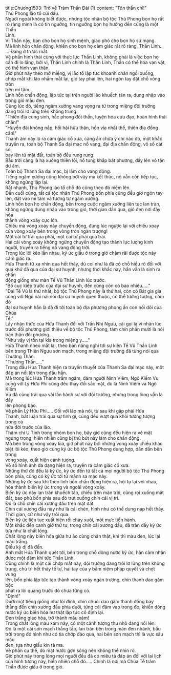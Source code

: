 title:Chương1503: Trở về Trảm Thần Đài (1)
content:
"Tôn thần chỉ!"<br>Thủ Phong lão tổ cúi đầu.<br>Người ngoài không biết được, nhưng tộc nhân bộ tộc Thủ Phong bọn họ rất<br>rõ ràng mình là có tín ngưỡng, tín ngưỡng bọn họ hướng đến cũng là một Thần<br>Linh.<br>Vị Thần này, ban cho bọn họ sinh mệnh, giao phó cho bọn họ sứ mạng.<br>Mà linh hồn chấn động, khiến cho bọn họ cảm giác rất rõ ràng, Thần Linh..<br>... Đang ở trước mắt.<br>Về phần hình thái cùng với thực lực Thần Linh, không phải là việc bọn họ<br>cần đi lo lắng, bởi vì, Thần Linh chính là Thần Linh, Thần có thể hóa vạn vật,<br>có thể hình vạn thân.<br>Giờ phút này theo mở miệng, vị lão tổ lập tức khoanh chân ngồi xuống,<br>chớp mắt khi lão nhắm mắt lại, giơ tay phải lên, hai ngón tay đặt chỗ vòng tròn<br>trên mi tâm.<br>Linh hồn chấn động, lập tức tại trên người lão khuếch tán ra, dung nhập vào<br>trong gió màu đen.<br>Cùng lúc đó, tiếng ngâm xướng vang vọng ra từ trong miệng đội trưởng<br>đang trôi lơ lửng trên không trung.<br>"Thiên địa cùng sinh, hắc phong đốt thần, luyện hóa cửu đạo, hoàn hình thái<br>chân!"<br>"Huyền đài không nắp, hồi hải hữu thân, hồn vía nhất thể, thiên địa đồng<br>căn!"<br>Thanh âm này lộ ra cảm giác cổ xưa, càng ẩn chứa ý chí nào đó, một khắc<br>truyền ra, toàn bộ Thanh Sa đại mạc nổ vang, đại địa chấn động, vô số cát sỏi<br>bay lên từ mặt đất, toàn bộ đều rung rung.<br>Bầu trời càng là hạ xuống thiên lôi, nổ tung khắp bát phương, dấy lên vô tận<br>dư âm.<br>Toàn bộ Thanh Sa đại mạc, bị làm cho vang động.<br>Tiếng ngâm xướng cũng không bởi vậy mà kết thúc, nó vẫn còn tiếp tục,<br>không ngừng lặp lại.<br>Rất nhanh, Thủ Phong lão tổ chỗ đó cũng theo đó niệm lên.<br>Đến cuối cùng, tất cả tộc nhân Thủ Phong bốn phía cũng đều giơ ngón tay<br>lên, đặt vào mi tâm và tương tự ngâm xướng.<br>Linh hồn bọn họ chấn động, bên trong cuộc ngâm xướng liên tục lan tràn,<br>không ngừng dung nhập vào trong gió, thời gian dần qua, gió đen nơi đây hóa<br>thành vòng xoáy cực lớn.<br>Chiều mà vòng xoáy này chuyển động, đúng lúc ngược lại với chiều xoay<br>của vòng xoáy bên trong vòng tròn ngàn trượng!<br>Một cái từ trái qua phải, một cái từ phải qua trái.<br>Hai cái vòng xoáy không ngừng chuyển động tạo thành lực lượng kinh<br>người, truyền ra tiếng nổ vang động trời.<br>Trong lúc lôi kéo lẫn nhau, ký ức giấu ở trong gió chậm rãi được tộc này<br>cảm giác ra.<br>Hứa Thanh từ xa nhìn qua hết thảy, dù coi như là đã có chỗ hiểu rõ đối với<br>quá khứ đã qua của đại sư huynh, nhưng thời khắc này, hắn vẫn là sinh ra chấn<br>động giống như màn Tế Vũ Thần Linh lúc trước.<br>"Bố cục kiếp trước của đại sư huynh, đến cùng còn có bao nhiêu....."<br>"Đại Tế Vũ là thứ nhất, bộ tộc Thủ Phong này là thứ hai, còn có Bát gia gia<br>cùng với Ngũ nãi nãi nói đại sư huynh quen thuộc, có thể tưởng tượng, năm đó<br>đại sư huynh hẳn là đã đi tới toàn bộ địa phương phong ấn con nối dõi của Chúa<br>Tể."<br>Lấy nhận thức của Hứa Thanh đối với Trần Nhị Ngưu, cái gọi là vĩ nhân lúc<br>trước đối phương giới thiệu về bộ tộc Thủ Phong, tám chín phần mười là nói<br>bản thân đối phương.<br>"Như vậy vị tồn tại kia trong miệng y....."<br>Hứa Thanh nheo mắt lại, theo bản năng nghĩ tới sự kiện Tế Vũ Thần Linh<br>bên trong Thiên Ngưu sơn mạch, trong miệng đội trưởng đã từng nói qua<br>Thượng Thần.<br>"Thượng Thần....."<br>Trong đầu Hứa Thanh hiện ra truyền thuyết của Thanh Sa đại mạc này, một<br>đáp án nổi lên trong đầu hắn.<br>Mà trong lúc Hứa Thanh trầm ngâm, đám người Ninh Viêm, Ngô Kiếm Vu<br>cùng với Lý Hữu Phỉ cũng đều thay đổi sắc mặt, dù là Ninh Viêm và Ngô Kiếm<br>Vu đã cùng trải qua vài lần hành sự với đội trưởng, nhưng trong lòng vẫn là dấy<br>lên phong bạo.<br>Về phần Lý Hữu Phỉ..... Đối với lão mà nói, từ sau khi gặp phải Hứa<br>Thanh, bất luận trải qua sự tình gì, cũng đều vượt qua khỏi tưởng tượng trong cả<br>nửa đời trước của lão.<br>Thậm chí U Tinh trong nhóm bọn họ, bây giờ cũng đều hiện ra vẻ mặt<br>ngưng trọng, hiển nhiên cũng bị thủ bút này làm cho chấn động.<br>Mà bên trong vòng xoáy kia, giờ phút này bởi những vòng xoáy chiều khác<br>biệt lôi kéo, theo gió cùng ký ức bộ tộc Thủ Phong dung hợp, dần dần bên trong<br>vòng xoáy, xuất hiện cảnh tượng.<br>Vô số hình ảnh đa dạng hiện ra, truyền ra cảm giác cổ xưa.<br>Những thứ đó đều là ký ức, ký ức đến từ tất cả mọi người bộ tộc Thủ Phong<br>bốn phía, cũng có ký ức tới từ mảnh sa mạc này.<br>Những ký ức sau khi theo linh hồn chấn động hiện ra, hội tụ lại với nhau,<br>hóa thành biển ký ức trong và ngoài vòng xoáy.<br>Biển ký ức này lan tràn khuếch tán, chiếu trên màn trời, cũng rọi xuống mặt<br>đất, bao phủ bốn phía sau đó trút xuống chín cái vị trí.<br>Đó là chỗ chín cái xương đầu trên mặt đất.<br>Chín cái xương đầu này như là cái chén, hình như có thể dung nạp hết thảy.<br>Thời gian, cứ như vậy trôi qua.<br>Biển ký ức liên tục xuất hiện rồi chảy xuôi, một mực tiến hành.<br>Một khắc đến canh giờ thứ tư, trong chín cái xương đầu, đã tràn đầy ký ức<br>tựa như là chất lỏng.<br>Chất lỏng này biến hóa giữa hư ảo cùng chân thật, khi thì màu đen, lúc lại<br>màu trắng.<br>Điều kỳ dị đã đến.<br>Ánh mắt Hứa Thanh quét tới, bên trong chỗ dòng nước ký ức, hắn cảm nhận<br>được một đám khí tức Thần Linh.<br>Cũng chính là một cái chớp mắt này, đội trưởng đang trôi lơ lửng trên không<br>trung, chủ trì hết thảy tế tự, hai tay của y bấm niệm pháp quyết và chợt vung<br>lên, bốn phía lập tức tạo thành vòng xoáy ngàn trượng, chín thanh dao găm bộc<br>phát ra lôi quang trước đó chưa từng có.<br>"Định!"<br>Dưới một tiếng giống như lôi đình, chín chuôi dao găm thanh đồng bay<br>thẳng đến chín xương đầu phía dưới, từng cái đâm vào trong đó, khiến dòng<br>nước ký ức biến hóa hư thật lập tức cố định lại.<br>Đen trắng giao hòa, trở thành màu xám!<br>Trong chất lỏng màu xám này, có một cảnh tượng thu nhỏ đang nổi lên.<br>Đó là một cái sơn mạch thẳng tắp, lan tràn bên trong màn đen nhánh, bầu<br>trời trong đó hình như có tia chớp đảo qua, hai bên sơn mạch thì là vực sâu màu<br>đen, tựa như giấu kín tà ma.<br>Về phần cụ thể, do mặt nước gợn sóng nên không thể nhìn rõ.<br>Giờ phút này trong lòng mọi người đều đã có miêu tả đáp án đối với lai lịch<br>của hình tượng này, hiển nhiên chỗ đó..... Chính là nơi mà Chúa Tể trảm<br>Thần được giấu ở trong gió.